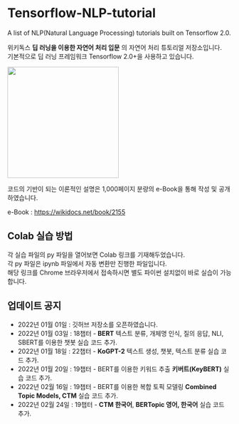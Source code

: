# Tensorflow-NLP-tutorial

A list of NLP(Natural Language Processing) tutorials built on Tensorflow 2.0.

위키독스 **딥 러닝을 이용한 자연어 처리 입문** 의 자연어 처리 튜토리얼 저장소입니다.  
기본적으로 딥 러닝 프레임워크 Tensorflow 2.0+을 사용하고 있습니다.  

<img src="https://wikidocs.net/images/page/37127/%ED%91%9C%EC%A7%80.png" width="250">

코드의 기반이 되는 이론적인 설명은 1,000페이지 분량의 e-Book을 통해 작성 및 공개하였습니다.

e-Book : https://wikidocs.net/book/2155


## Colab 실습 방법

각 실습 파일의 py 파일을 열어보면 Colab 링크를 기재해두었습니다.  
각 py 파일은 ipynb 파일에서 자동 변환만 진행한 파일입니다.  
해당 링크를 Chrome 브라우저에서 접속하시면 별도 파이썬 설치없이 바로 실습이 가능합니다.


## 업데이트 공지
* 2022년 01월 01일 : 깃허브 저장소를 오픈하였습니다.  
* 2022년 01월 03일 : 18챕터 - **BERT** 텍스트 분류, 개체명 인식, 질의 응답, NLI, SBERT를 이용한 챗봇 실습 코드 추가.  
* 2022년 01월 18일 : 22챕터 - **KoGPT-2** 텍스트 생성, 챗봇, 텍스트 분류 실습 코드 추가.
* 2022년 01월 20일 : 19챕터 - BERT를 이용한 키워드 추출 **키버트(KeyBERT)** 실습 코드 추가.
* 2022년 02월 16일 : 19챕터 - BERT를 이용한 복합 토픽 모델링 **Combined Topic Models, CTM** 실습 코드 추가.
* 2022년 02월 24일 : 19챕터 - **CTM 한국어**, **BERTopic 영어, 한국어** 실습 코드 추가.
